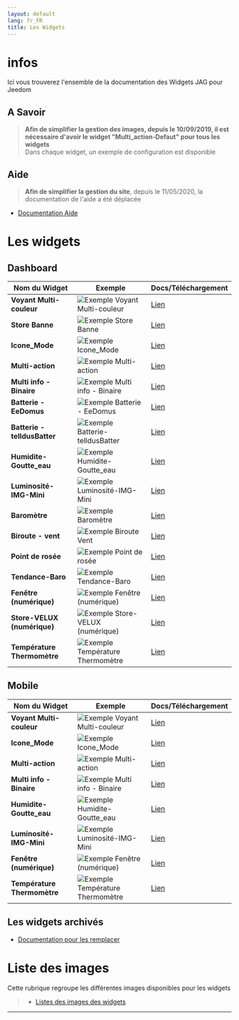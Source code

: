 ```yaml
---
layout: default
lang: fr_FR
title: Les Widgets
---
```


# infos
Ici vous trouverez l'ensemble de la documentation des Widgets JAG pour Jeedom
## A Savoir
>**Afin de simplifier la gestion des images, depuis le 10/09/2019, il est nécessaire d'avoir le widget "Multi_action-Defaut" pour tous les widgets**<br/>
>Dans chaque widget, un exemple de configuration est disponible

## Aide

>**Afin de simplifier la gestion du site**, depuis le 11/05/2020, la documentation de l'aide a été déplacée<br/>

- [Documentation Aide]({{site.baseurl}}/{{site.help}}/{{page.lang}})

# Les widgets

## Dashboard

Nom du Widget | Exemple | Docs/Téléchargement
--- | --- | ---
**Voyant Multi-couleur** | <img src="../{{site.img}}/exemple/d/voyant_multicouleur.png" alt="Exemple Voyant Multi-couleur" />|<a href="./WIDGET_d_VoyantMulticouleur">Lien</a>
**Store Banne** |<img src="../{{site.img}}/exemple/d/store_banne.png" alt="Exemple Store Banne" /> | <a href="./WIDGET_d_Store_banne">Lien</a>
**Icone_Mode** |<img src="../{{site.img}}/exemple/d/icone_mode.png" alt="Exemple Icone_Mode" /> | <a href="./WIDGET_d_Icon_Mode">Lien</a>
**Multi-action** |<img src="../{{site.img}}/exemple/d/multi_action.png" alt="Exemple Multi-action" /> | <a href="./WIDGET_d_Multi_action_Defaut">Lien</a>
**Multi info - Binaire** |<img src="../{{site.img}}/exemple/d/multi_binaire.png" alt="Exemple Multi info - Binaire" /> | <a href="./WIDGET_d_Multi_info_Binaire">Lien</a>
**Batterie - EeDomus** |<img src="../{{site.img}}/exemple/d/bat_eedomus.png" alt="Exemple Batterie - EeDomus" /> | <a href="./WIDGET_d_Bat_EeDomus">Lien</a>
**Batterie - telldusBatter** |<img src="../{{site.img}}/exemple/d/bat_telldusbatter.png" alt="Exemple Batterie-telldusBatter" /> | <a href="./WIDGET_d_Bat_telldusBattery">Lien</a>
**Humidite-Goutte_eau** |<img src="../{{site.img}}/exemple/d/humidite_goutte_eau.png" alt="Exemple Humidite-Goutte_eau" /> | <a href="./WIDGET_d_Humidite_Goutte_eau">Lien</a>
**Luminosité-IMG-Mini** |<img src="../{{site.img}}/exemple/d/lumi.png" alt="Exemple Luminosité-IMG-Mini" /> | <a href="./WIDGET_d_Lum_IMG_mini">Lien</a>
**Baromètre** |<img src="../{{site.img}}/exemple/d/baro.png" alt="Exemple Baromètre" /> | <a href="./WIDGET_d_baro">Lien</a>
**Biroute - vent** |<img src="../{{site.img}}/exemple/d/biroute.png" alt="Exemple Biroute Vent" /> | <a href="./WIDGET_d_biroute">Lien</a>
**Point de rosée** |<img src="../{{site.img}}/exemple/d/rosee.png" alt="Exemple Point de rosée" /> | <a href="./WIDGET_d_rosee">Lien</a>
**Tendance-Baro** |<img src="../{{site.img}}/exemple/d/tendance.png" alt="Exemple Tendance-Baro" /> | <a href="./WIDGET_d_tendance">Lien</a>
**Fenêtre (numérique)** |<img src="../{{site.img}}/exemple/d/fenetre.png" alt="Exemple Fenêtre (numérique)" /> | <a href="./WIDGET_d_fenetre">Lien</a>
**Store-VELUX (numérique)** |<img src="../{{site.img}}/exemple/d/store_velux.png" alt="Exemple Store-VELUX (numérique)" /> | <a href="./WIDGET_d_Store_Velux_num">Lien</a>
**Température Thermomètre** |<img src="../{{site.img}}/exemple/d/temperature.png" alt="Exemple Température Thermomètre" /> | <a href="./WIDGET_d_Thermometre">Lien</a>

## Mobile

Nom du Widget | Exemple | Docs/Téléchargement
--- | --- | ---
**Voyant Multi-couleur** | <img src="../{{site.img}}/exemple/m/voyant_multicouleur.png" alt="Exemple Voyant Multi-couleur" />|<a href="./WIDGET_m_VoyantMulticouleur">Lien</a>
**Icone_Mode** |<img src="../{{site.img}}/exemple/m/icone_mode.png" alt="Exemple Icone_Mode" /> | <a href="./WIDGET_m_Icon_Mode">Lien</a>
**Multi-action** |<img src="../{{site.img}}/exemple/m/multi_action.png" alt="Exemple Multi-action" /> | <a href="./WIDGET_m_Multi_action_Defaut">Lien</a>
**Multi info - Binaire** |<img src="../{{site.img}}/exemple/m/multi_binaire.png" alt="Exemple Multi info - Binaire" /> | <a href="./WIDGET_m_Multi_info_Binaire">Lien</a>
**Humidite-Goutte_eau** |<img src="../{{site.img}}/exemple/m/humidite_goutte_eau.png" alt="Exemple Humidite-Goutte_eau" /> | <a href="./WIDGET_m_Humidite_Goutte_eau">Lien</a>
**Luminosité-IMG-Mini** |<img src="../{{site.img}}/exemple/m/lumi.png" alt="Exemple Luminosité-IMG-Mini" /> | <a href="./WIDGET_m_Lum_IMG_mini">Lien</a>
**Fenêtre (numérique)** |<img src="../{{site.img}}/exemple/m/fenetre.png" alt="Exemple Fenêtre (numérique)" /> | <a href="./WIDGET_m_fenetre">Lien</a>
**Température Thermomètre** |<img src="../{{site.img}}/exemple/m/temperature.png" alt="Exemple Température Thermomètre" /> | <a href="./WIDGET_m_Thermometre">Lien</a>

## Les widgets archivés
- [Documentation pour les remplacer ]({{site.baseurl}}{{site.archive}}{{page.lang}})

# Liste des images
Cette rubrique regroupe les différentes images disponibles pour les widgets
>* <a href="./list_img">Listes des images des widgets </a>

<hr />
